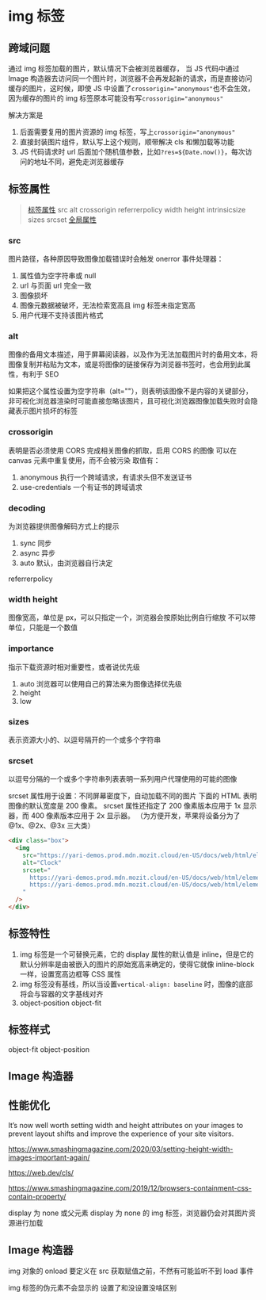 # img 标签

## 跨域问题

通过 img 标签加载的图片，默认情况下会被浏览器缓存，
当 JS 代码中通过 Image 构造器去访问同一个图片时，浏览器不会再发起新的请求，而是直接访问缓存的图片，这时候，即使 JS 中设置了`crossorigin="anonymous"`也不会生效，因为缓存的图片的 img 标签原本可能没有写`crossorigin="anonymous"`

解决方案是

1. 后面需要复用的图片资源的 img 标签，写上`crossorigin="anonymous"`
2. 直接封装图片组件，默认写上这个规则，顺带解决 cls 和懒加载等功能
3. JS 代码请求时 url 后面加个随机值参数，比如`?res=${Date.now()}`，每次访问的地址不同，避免走浏览器缓存

## 标签属性

> [标签属性](https://developer.mozilla.org/zh-CN/docs/Web/HTML/Element/img) src alt crossorigin referrerpolicy width height intrinsicsize sizes srcset
> [全局属性](https://developer.mozilla.org/zh-CN/docs/Web/HTML/Global_attributes)

### src

图片路径，各种原因导致图像加载错误时会触发 onerror 事件处理器：

1. 属性值为空字符串或 null
2. url 与页面 url 完全一致
3. 图像损坏
4. 图像元数据被破坏，无法检索宽高且 img 标签未指定宽高
5. 用户代理不支持该图片格式

### alt

图像的备用文本描述，用于屏幕阅读器，以及作为无法加载图片时的备用文本，将图像复制并粘贴为文本，或是将图像的链接保存为浏览器书签时，也会用到此属性，有利于 SEO

如果把这个属性设置为空字符串（alt=""），则表明该图像不是内容的关键部分，非可视化浏览器渲染时可能直接忽略该图片，且可视化浏览器图像加载失败时会隐藏表示图片损坏的标签

### crossorigin

表明是否必须使用 CORS 完成相关图像的抓取，启用 CORS 的图像 可以在 canvas 元素中重复使用，而不会被污染
取值有：

1. anonymous 执行一个跨域请求，有请求头但不发送证书
2. use-credentials 一个有证书的跨域请求

### decoding

为浏览器提供图像解码方式上的提示

1. sync 同步
2. async 异步
3. auto 默认，由浏览器自行决定

referrerpolicy

### width height

图像宽高，单位是 px，可以只指定一个，浏览器会按原始比例自行缩放
不可以带单位，只能是一个数值

### importance

指示下载资源时相对重要性，或者说优先级

1. auto 浏览器可以使用自己的算法来为图像选择优先级
2. height
3. low

### sizes

表示资源大小的、以逗号隔开的一个或多个字符串

### srcset

以逗号分隔的一个或多个字符串列表表明一系列用户代理使用的可能的图像

srcset 属性用于设置：不同屏幕密度下，自动加载不同的图片
下面的 HTML 表明图像的默认宽度是 200 像素。 srcset 属性还指定了 200 像素版本应用于 1x 显示器，而 400 像素版本应用于 2x 显示器。
（为方便开发，苹果将设备分为了@1x、@2x、@3x 三大类）

```html
<div class="box">
  <img
    src="https://yari-demos.prod.mdn.mozit.cloud/en-US/docs/web/html/element/img/clock-demo-200px.png"
    alt="Clock"
    srcset="
      https://yari-demos.prod.mdn.mozit.cloud/en-US/docs/web/html/element/img/clock-demo-200px.png 1x,
      https://yari-demos.prod.mdn.mozit.cloud/en-US/docs/web/html/element/img/clock-demo-400px.png 2x
    "
  />
</div>
```

## 标签特性

1. img 标签是一个可替换元素，它的 display 属性的默认值是 inline，但是它的默认分辨率是由被嵌入的图片的原始宽高来确定的，使得它就像 inline-block 一样，设置宽高边框等 CSS 属性
2. img 标签没有基线，所以当设置`vertical-align: baseline` 时，图像的底部将会与容器的文字基线对齐
3. object-position object-fit

## 标签样式

object-fit object-position

## Image 构造器

## 性能优化

It’s now well worth setting width and height attributes on your images to prevent layout shifts and improve the experience of your site visitors.

https://www.smashingmagazine.com/2020/03/setting-height-width-images-important-again/

https://web.dev/cls/

https://www.smashingmagazine.com/2019/12/browsers-containment-css-contain-property/

display 为 none 或父元素 display 为 none 的 img 标签，浏览器仍会对其图片资源进行加载

## Image 构造器

img 对象的 onload 要定义在 src 获取赋值之前，不然有可能监听不到 load 事件

img 标签的伪元素不会显示的 设置了和没设置没啥区别
